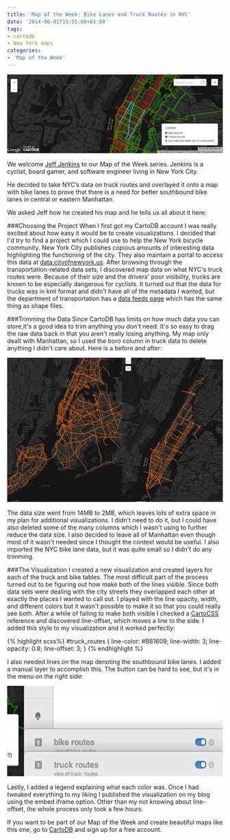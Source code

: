```yaml
---
title: 'Map of the Week: Bike Lanes and Truck Routes in NYC'
date: '2014-08-01T15:55:00+01:00'
tags:
- cartodb
- New York maps
categories:
- 'Map of the Week'
---
```


<div class="wrap"><p><a href="http://jeffjenkins.cartodb.com/viz/bc7b4ea6-48d7-11e3-8446-172a249aaded/embed_map?title=true&description=true&search=false&shareable=true&cartodb_logo=true&layer_selector=true&legends=true&scrollwheel=true&sublayer_options=1%7C1%7C1&sql=&sw_lat=40.721859850258966&sw_lon=-74.05128479003906&ne_lat=40.780963881442055&ne_lon=-73.89198303222656" class="wrap-border"><img src="/img/posts/2014-08-01-map-of-the-week-bike/bikelane.png" alt=""></a></p></div>


We welcome [Jeff Jenkins](https://twitter.com/jeffwjenkins) to our Map of the Week series. Jenkins is a cyclist, board gamer, and software engineer living in New York City. 

He decided to take NYC’s data on truck routes and overlayed it onto a map with bike lanes to prove that there is a need for better southbound bike lanes in central or eastern Manhattan. 

<!--more-->

We asked Jeff how he created his map and he tells us all about it here: 


###Choosing the Project
When I first got my CartoDB account I was really excited about how easy it would be to create visualizations. I decided that I'd try to find a project which I could use to help the New York bicycle community.
New York City publishes copious amounts of interesting data highlighting the functioning of the city. They also maintain a portal to access this data at [data.cityofnewyork.us](https://data.cityofnewyork.us/). After browsing through the transportation-related data sets, I discovered map data on what NYC's truck routes were. Because of their size and the drivers' poor visibility, trucks are known to be especially dangerous for cyclists.
It turned out that the data for trucks was in kml format and didn't have all of the metadata I wanted, but the department of transportation has a [data feeds page](http://www.nyc.gov/html/dot/html/about/datafeeds.shtml) which has the same thing as shape files.

###Trimming the Data
Since CartoDB has limits on how much data you can store,it's a good idea to trim anything you don't need. It's so easy to drag the raw data back in that you aren't really losing anything. My map only dealt with Manhattan, so I used the boro column in truck data to delete anything I didn't care about. Here is a before and after:

<div class="wrap"><p class="wrap-border"><img src="/img/posts/2014-08-01-map-of-the-week-bike/imagebikelanes.png" alt=""></p></div>


The data size went from 14MB to 2MB, which leaves lots of extra space in my plan for additional visualizations. I didn't need to do it, but I could have also deleted some of the many columns which I wasn't using to further reduce the data size. I also decided to leave all of Manhattan even though most of it wasn't needed since I thought the context would be useful. I also imported the NYC bike lane data, but it was quite small so I didn't do any trimming.


###The Visualization
I created a new visualization and created layers for each of the truck and bike tables. The most difficult part of the process turned out to be figuring out how make both of the lines visible. Since both data sets were dealing with the city streets they overlapped each other at exactly the places I wanted to call out. I played with the line opacity, width, and different colors but it wasn't possible to make it so that you could really see both.
After a while of failing to make both visible I checked a [CartoCSS](https://www.mapbox.com/tilemill/docs/manual/carto/)  reference and discovered line-offset, which moves a line to the side. I added this style to my visualization and it worked perfectly:

 {% highlight scss%}
#truck_routes {
  line-color: #B81609;
  line-width: 3;
  line-opacity: 0.8;
  line-offset: 3;
}
{% endhighlight %}

I also needed lines on the map denoting the southbound bike lanes. I added a manual layer to accomplish this. The button can be hard to see, but it's in the menu on the right side:

<div class="wrap"><p class="wrap-border"><img src="/img/posts/2014-08-01-map-of-the-week-bike/imagebikelanes2.png" alt=""></p></div>

Lastly, I added a legend explaining what each color was. Once I had tweaked everything to my liking I published the visualization on my blog using the embed iframe option. Other than my not knowing about line-offset, the whole process only took a few hours.

If you want to be part of our Map of the Week and create beautiful maps like this one, go to [CartoDB](http://cartodb.com/) and sign up for a free account. 










